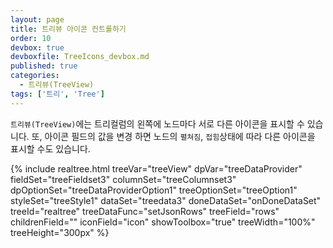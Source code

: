 ```yaml
---
layout: page
title: 트리뷰 아이콘 컨트롤하기
order: 10
devbox: true
devboxfile: TreeIcons_devbox.md
published: true
categories:
  - 트리뷰(TreeView)
tags: ['트리', 'Tree']
---
```


`트리뷰(TreeView)`에는 트리컬럼의 왼쪽에 노드마다 서로 다른 아이콘을 표시할 수 있습니다.
또, 아이콘 필드의 값을 변경 하면 노드의 `펼쳐짐`, `접힘`상태에 따라 다른 아이콘을 표시할 수도 있습니다.

<script>
  var onDoneDataSet = function() {
    treeView.expand(0);
    treeView.expand(1);
  }
</script>

{% include realtree.html
  treeVar="treeView"
  dpVar="treeDataProvider"
  fieldSet="treeFieldset3"
  columnSet="treeColumnset3"
  dpOptionSet="treeDataProviderOption1"
  treeOptionSet="treeOption1"
  styleSet="treeStyle1"
  dataSet="treedata3"
  doneDataSet="onDoneDataSet"
  treeId="realtree"
  treeDataFunc="setJsonRows"
  treeField="rows"
  childrenField=""
  iconField="icon"
  showToolbox="true"
  treeWidth="100%"
  treeHeight="300px" %}
